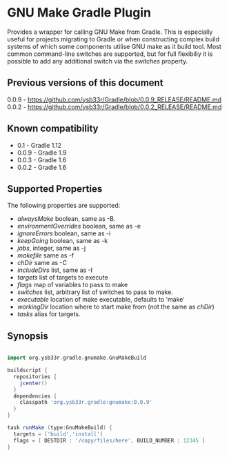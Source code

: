 

GNU Make Gradle Plugin
======================

Provides a wrapper for calling GNU Make from Gradle. This is especially useful
for projects migrating to Gradle or when constructing complex build systems of which
some components utilise GNU make as it build tool. Most common command-line switches
are supported, but for full flexibiliy it is possible to add any additional switch via 
the *switches* property.

Previous versions of this document
----------------------------------

0.0.9 - https://github.com/ysb33r/Gradle/blob/0.0.9_RELEASE/README.md
0.0.2 - https://github.com/ysb33r/Gradle/blob/0.0.2_RELEASE/README.md

Known compatibility
-------------------

+ 0.1 - Gradle 1.12
+ 0.0.9 - Gradle 1.9
+ 0.0.3 - Gradle 1.6
+ 0.0.2 - Gradle 1.6


Supported Properties
--------------------
The following properties are supported:

   + *alwaysMake* boolean, same as -B.
   + *environmentOverrides* boolean, same as -e
   + *ignoreErrors* boolean, same as -i
   + *keepGoing* boolean, same as -k
   + *jobs*, integer, same as -j
   + *makefile* same as -f
   + *chDir* same as -C
   + *includeDirs* list, same as -I
   + *targets* list of targets to execute 
   + *flags* map of variables to pass to make
   + *switches* list, arbitrary list of switches to pass to make. 
   + *executable* location of make executable, defaults to 'make'       
   + *workingDir* location where to start make from (not the same as *chDir*)
   + *tasks* alias for targets.
   
Synopsis
--------
```groovy

import org.ysb33r.gradle.gnumake.GnuMakeBuild

buildscript { 
  repositories {
	jcenter()
  }  
  dependencies {
    classpath 'org.ysb33r.gradle:gnumake:0.0.9'
  }
}

task runMake (type:GnuMakeBuild) {
  targets = ['build','install']
  flags = [ DESTDIR : '/copy/files/here', BUILD_NUMBER : 12345 ]
}
```
